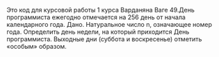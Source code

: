 Это код для курсовой работы 1 курса Варданяна Ваге
49.День программиста ежегодно отмечается на 256 день от начала
календарного года. Дано. Натуральное число n, означающее номер года.
Определить день недели, на который приходится День программиста.
Выходные дни (суббота и воскресенье) отметить «особым» образом.
